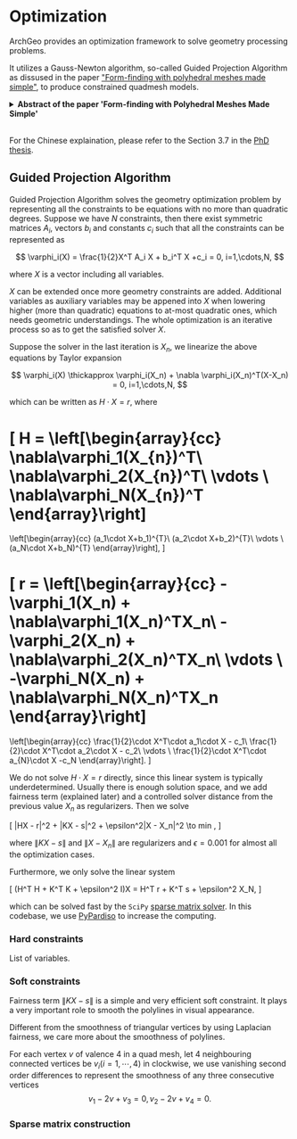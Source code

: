 # Optimization

ArchGeo provides an optimization framework to solve geometry processing problems.

It utilizes a Gauss-Newton algorithm, so-called Guided Projection Algorithm as dissused in the paper ["Form-finding with polyhedral meshes made simple"](https://doi.org/10.1145/2601097.2601213), to produce constrained quadmesh models.


<details>
<summary><span style="font-weight: bold;">Abstract of the paper 'Form-finding with Polyhedral Meshes Made Simple'</span></summary>

  We solve the form-finding problem for polyhedral meshes in a way which combines form, function and fabrication; taking care of user-specified constraints like boundary interpolation, planarity of faces, statics, panel size and shape, enclosed volume, and last, but not least, cost. Our main application is the interactive modeling of meshes for architectural and industrial design. Our approach can be described as guided exploration of the constraint space whose algebraic structure is simplified by introducing auxiliary variables and ensuring that constraints are at most quadratic. Computationally, we perform a projection onto the constraint space which is biased towards low values of an energy which expresses desirable "soft" properties like fairness. We have created a tool which elegantly handles difficult tasks, such as taking boundary-alignment of polyhedral meshes into account, planarization, fairing under planarity side conditions, handling hybrid meshes, and extending the treatment of static equilibrium to shapes which possess overhanging parts.

</details>
<br>


For the Chinese explaination, please refer to the Section 3.7 in the [PhD thesis](https://www.huiwang.me/assets/pdf/hui-phd-thesis.pdf).

## Guided Projection Algorithm

Guided Projection Algorithm solves the geometry optimization problem by representing all the constraints to be equations with no more than quadratic degrees.
Suppose we have $N$ constraints, then there exist symmetric matrices $A_i$, vectors $b_i$ and constants $c_i$ such that all the constraints can be represented as

$$
\varphi_i(X) = \frac{1}{2}X^T A_i X + b_i^T X +c_i = 0, i=1,\cdots,N,
$$

where $X$ is a vector including all variables.

$X$ can be extended once more geometry constraints are added. 
Additional variables as auxiliary variables may be appened into $X$ when lowering higher (more than quadratic) equations to at-most quadratic ones, which needs geometric understandings.
The whole optimization is an iterative process so as to get the satisfied solver $X$. 

Suppose the solver in the last iteration is $X_n$, we linearize the above equations by Taylor expansion

$$
\varphi_i(X) \thickapprox \varphi_i(X_n) + \nabla \varphi_i(X_n)^T(X-X_n) = 0, i=1,\cdots,N,
$$

which can be written as $H \cdot X  = r$, where 

\[ H =
\left[\begin{array}{cc}
\nabla\varphi_1(X_{n})^T\\
\nabla\varphi_2(X_{n})^T\\
\vdots \\
\nabla\varphi_N(X_{n})^T
\end{array}\right]
 =
\left[\begin{array}{cc}
(a_1\cdot X+b_1)^{T}\\
(a_2\cdot X+b_2)^{T}\\
\vdots \\
(a_N\cdot X+b_N)^{T}
\end{array}\right],
\]

\[
r =
\left[\begin{array}{cc}
-\varphi_1(X_n) + \nabla\varphi_1(X_n)^TX_n\\
-\varphi_2(X_n) + \nabla\varphi_2(X_n)^TX_n\\
\vdots \\
-\varphi_N(X_n) + \nabla\varphi_N(X_n)^TX_n
\end{array}\right]
=
\left[\begin{array}{cc}
\frac{1}{2}\cdot X^T\cdot a_1\cdot X - c_1\\
\frac{1}{2}\cdot X^T\cdot a_2\cdot X - c_2\\
\vdots \\
\frac{1}{2}\cdot X^T\cdot a_{N}\cdot X -c_N
\end{array}\right].
\]

We do not solve $H \cdot X  = r$ directly, since this linear system is typically underdetermined.
Usually there is enough solution space, and we add fairness term (explained later) and 
a controlled solver distance from the previous value $X_n$ as regularizers.
Then we solve 

\[
\|HX - r\|^2 + \|KX - s\|^2 + \epsilon^2\|X - X_n\|^2 \to min ,
\]

where $\|KX - s\|$ and $\|X - X_n\|$ are regularizers and $\epsilon=0.001$ for almost all the optimization cases.

Furthermore, we only solve the linear system

\[
(H^T H +  K^T K + \epsilon^2 I)X = H^T r +  K^T s + \epsilon^2 X_N,
\]

which can be solved fast by the `SciPy` [sparse matrix solver](https://docs.scipy.org/doc/scipy/reference/generated/scipy.sparse.linalg.spsolve.html#scipy.sparse.linalg.spsolve).
In this codebase, we use [PyPardiso](https://pypi.org/project/pypardiso/) to increase the computing.





### Hard constraints


List of variables.


### Soft constraints

Fairness term $\|KX - s\|$ is a simple and very efficient soft constraint. It plays a very important role to smooth the polylines in visual appearance.

Different from the smoothness of triangular vertices by using Laplacian fairness,
we care more about the smoothness of polylines.

For each vertex $v$ of valence 4 in a quad mesh, let 4 neighbouring connected vertices be $v_i(i=1,\cdots,4)$ in clockwise, we use vanishing second order differences to represent the smoothness of any three consecutive vertices
$$v_1 -2 v + v_3=0, v_2 -2 v + v_4=0.$$

### Sparse matrix construction

